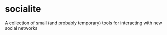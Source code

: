 # socialite
A collection of small (and probably temporary) tools for interacting with new social networks
